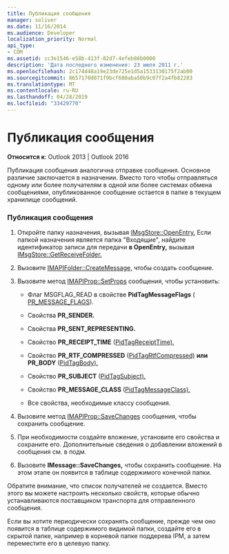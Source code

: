 ```yaml
---
title: Публикация сообщения
manager: soliver
ms.date: 11/16/2014
ms.audience: Developer
localization_priority: Normal
api_type:
- COM
ms.assetid: cc3e1546-e58b-413f-82d7-4efeb86b0000
description: 'Дата последнего изменения: 23 июля 2011 г.'
ms.openlocfilehash: 2c174d48a19e23de725e1d5a1533130175f2ab00
ms.sourcegitcommit: 8657170d071f9bcf680aba50b9c07f2a4fb82283
ms.translationtype: MT
ms.contentlocale: ru-RU
ms.lasthandoff: 04/28/2019
ms.locfileid: "33429770"
---
```

# <a name="posting-a-message"></a>Публикация сообщения

**Относится к**: Outlook 2013 | Outlook 2016 
  
Публикация сообщения аналогична отправке сообщения. Основное различие заключается в назначении. Вместо того чтобы отправляться одному или более получателям в одной или более системах обмена сообщениями, опубликованное сообщение остается в папке в текущем хранилище сообщений.
  
### <a name="to-post-a-message"></a>Публикация сообщения
  
1. Откройте папку назначения, вызывая [IMsgStore::OpenEntry.](imsgstore-openentry.md) Если папкой назначения является папка "Входящие", найдите идентификатор записи для передачи **в OpenEntry,** вызывая [IMsgStore::GetReceiveFolder.](imsgstore-getreceivefolder.md) 
    
2. Вызовите [IMAPIFolder::CreateMessage,](imapifolder-createmessage.md) чтобы создать сообщение. 
    
3. Вызовите метод [IMAPIProp::SetProps](imapiprop-setprops.md) сообщения, чтобы установить: 
    
   - Флаг MSGFLAG_READ в свойстве **PidTagMessageFlags** ( [PR_MESSAGE_FLAGS](pidtagmessageflags-canonical-property.md)).
    
   - Свойства **PR_SENDER.** 
    
   - Свойства **PR_SENT_REPRESENTING.** 
    
   - Свойство **PR_RECEIPT_TIME** ([PidTagReceiptTime).](pidtagreceipttime-canonical-property.md)
    
   - Свойство **PR_RTF_COMPRESSED** ([PidTagRtfCompressed)](pidtagrtfcompressed-canonical-property.md) **или PR_BODY** ([PidTagBody).](pidtagbody-canonical-property.md)
    
   - Свойство **PR_SUBJECT** ([PidTagSubject).](pidtagsubject-canonical-property.md)
    
   - Свойство **PR_MESSAGE_CLASS** ([PidTagMessageClass).](pidtagmessageclass-canonical-property.md)
    
   - Все свойства, необходимые классу сообщения.
    
4. Вызовите метод [IMAPIProp::SaveChanges](imapiprop-savechanges.md) сообщения, чтобы сохранить сообщение. 
    
5. При необходимости создайте вложение, установите его свойства и сохраните его. Дополнительные сведения о добавлении вложений в сообщения см. в подм. [](creating-a-message-attachment.md)
    
6. Вызовите **IMessage::SaveChanges,** чтобы сохранить сообщение. На этом этапе он появится в таблице содержимого конечной папки. 
    
Обратите внимание, что список получателей не создается. Вместо этого вы можете настроить несколько свойств, которые обычно устанавливаются поставщиком транспорта для отправленного сообщения. 
  
Если вы хотите периодически сохранять сообщение, прежде чем оно появится в таблице содержимого видимой папки, создайте его в скрытой папке, например в корневой папке поддерева IPM, а затем переместите его в целевую папку. 
  

